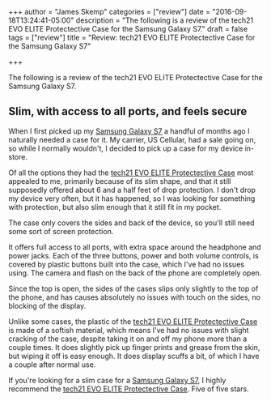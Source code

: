 +++
author = "James Skemp"
categories = ["review"]
date = "2016-09-18T13:24:41-05:00"
description = "The following is a review of the tech21 EVO ELITE Protectective Case for the Samsung Galaxy S7."
draft = false
tags = ["review"]
title = "Review: tech21 EVO ELITE Protectective Case for the Samsung Galaxy S7"

+++

The following is a review of the tech21 EVO ELITE Protectective Case for the Samsung Galaxy S7.

## Slim, with access to all ports, and feels secure

When I first picked up my [Samsung Galaxy S7][galaxy-s7] a handful of months ago I naturally needed a case for it. My carrier, US Cellular, had a sale going on, so while I normally wouldn't, I decided to pick up a case for my device in-store.

Of all the options they had the [tech21 EVO ELITE Protectective Case][tech21] most appealed to me, primarily because of its slim shape, and that it still supposedly offered about 6 and a half feet of drop protection. I don't drop my device very often, but it has happened, so I was looking for something with protection, but also slim enough that it still fit in my pocket.

The case only covers the sides and back of the device, so you'll still need some sort of screen protection.

It offers full access to all ports, with extra space around the headphone and power jacks. Each of the three buttons, power and both volume controls, is covered by plastic buttons built into the case, which I've had no issues using. The camera and flash on the back of the phone are completely open.

Since the top is open, the sides of the cases slips only slightly to the top of the phone, and has causes absolutely no issues with touch on the sides, no blocking of the display.

Unlike some cases, the plastic of the [tech21 EVO ELITE Protectective Case][tech21] is made of a softish material, which means I've had no issues with slight cracking of the case, despite taking it on and off my phone more than a couple times. It does slightly pick up finger prints and grease from the skin, but wiping it off is easy enough. It does display scuffs a bit, of which I have a couple after normal use.

If you're looking for a slim case for a [Samsung Galaxy S7][galaxy-s7], I highly recommend the [tech21 EVO ELITE Protectective Case][tech21]. Five of five stars.

[symmetry]: http://amzn.to/2cnde7q
[defender]: http://amzn.to/2dbcL9S
[tech21]: http://amzn.to/2cncyPm
[galaxy-s7]: http://amzn.to/2d8zlxn
